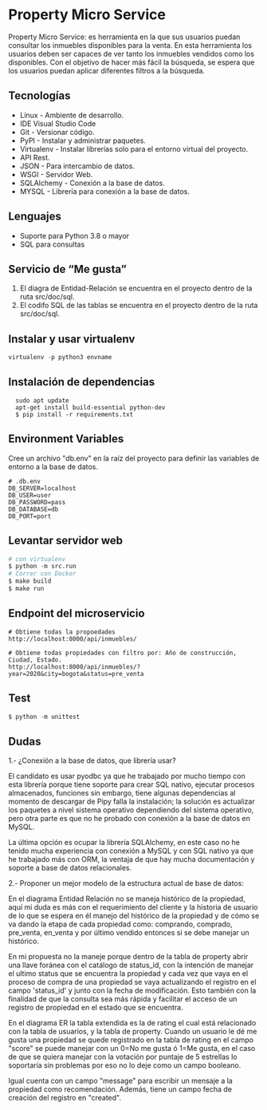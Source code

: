 # Property Micro Service
Property Micro Service: es herramienta en la que sus usuarios puedan consultar los inmuebles
disponibles para la venta. En esta herramienta los usuarios deben ser capaces de ver tanto los
inmuebles vendidos como los disponibles. Con el objetivo de hacer más fácil la búsqueda, se
espera que los usuarios puedan aplicar diferentes filtros a la búsqueda.

Tecnologías
----------------------------

- Linux - Ambiente de desarrollo.
- IDE Visual Studio Code
- Git - Versionar código.
- PyPI - Instalar y administrar paquetes.
- Virtualenv - Instalar librerías solo para el entorno virtual del proyecto.
- API Rest.
- JSON - Para intercambio de datos.
- WSGI - Servidor Web.
- SQLAlchemy - Conexión a la base de datos.
- MYSQL - Librería para conexión a la base de datos.

Lenguajes
----------------------------
- Suporte para Python 3.8 o mayor
- SQL para consultas

Servicio de “Me gusta”
----------------------------
1. El diagra de Entidad-Relación se encuentra en el proyecto dentro de la ruta src/doc/sql.
2. El codifo SQL de las tablas se encuentra en el proyecto dentro de la ruta src/doc/sql.


Instalar y usar virtualenv
--------------------------

```python
virtualenv -p python3 envname
```

Instalación de dependencias
----------------------------
```
  sudo apt update
  apt-get install build-essential python-dev
  $ pip install -r requirements.txt
```

Environment Variables
-------
Cree un archivo "db.env" en la raíz del proyecto para definir las variables de entorno a la base de datos.

```
# .db.env
DB_SERVER=localhost
DB_USER=user
DB_PASSWORD=pass
DB_DATABASE=db
DB_PORT=port
```

Levantar servidor web
-------
```python
# con virtualenv
$ python -m src.run
# Correr con Docker
$ make build
$ make run
```

Endpoint del microservicio
-------
```
# Obtiene todas la propoedades
http://localhost:8000/api/inmuebles/

# Obtiene todas propiedades con filtro por: Año de construcción, Ciudad, Estado.
http://localhost:8000/api/inmuebles/?year=2020&city=bogota&status=pre_venta
```

Test
-------
```python
$ python -m unittest
```

Dudas
----------------------------
1.- ¿Conexión a la base de datos, que librería usar? 

El candidato es usar pyodbc ya que he trabajado por mucho tiempo con esta librería porque tiene soporte para crear SQL nativo, ejecutar procesos almacenados, funciones sin embargo, tiene algunas dependencias al momento de descargar de Pipy falla la instalación;  la solución es actualizar los paquetes a nivel sistema operativo dependiendo del sistema operativo, pero otra parte es que no he probado con conexión a la base de datos en MySQL.  

La última opción es ocupar la librería SQLAlchemy, en este caso no he tenido mucha experiencia con conexión a MySQL y con SQL nativo ya que he trabajado más con ORM, la ventaja de que hay mucha documentación y soporte a base de datos relacionales. 


2.- Proponer un mejor modelo de la estructura actual de base de datos: 

En el diagrama Entidad Relación no se maneja histórico de la propiedad, aquí mi duda es más con el requerimiento del cliente y la historia de usuario de lo que se espera en él manejo del histórico de la propiedad y de cómo se va dando la etapa de cada propiedad como: comprando, comprado, pre_venta, en_venta y por último vendido entonces si se debe manejar un histórico. 
 
En mi propuesta no la maneje porque dentro de la tabla de property abrir una llave foránea con el catálogo de status_id, con la intención de manejar el ultimo status que se encuentra la propiedad y cada vez que vaya en el proceso de compra de una propiedad se vaya actualizando el registro en el campo 'status_id' y junto con la fecha de modificación. Esto también con la finalidad de que la consulta sea más rápida y facilitar el acceso de un registro de propiedad en el estado que se encuentra. 

En el diagrama ER la tabla extendida es la de rating el cual está relacionado con la tabla de usuarios, 
y la tabla de property. Cuando un usuario le dé me gusta una propiedad se quede registrado en la tabla de rating en el campo "score" se puede manejar con un 0=No me gusta ó 1=Me gusta, en el caso de que se quiera manejar con la votación por puntaje de 5 estrellas lo soportaría sin problemas por eso no lo deje como un campo booleano. 

Igual cuenta con un campo "message" para escribir un mensaje a la propiedad como recomendación. Además, tiene un campo fecha de creación del registro en "created".